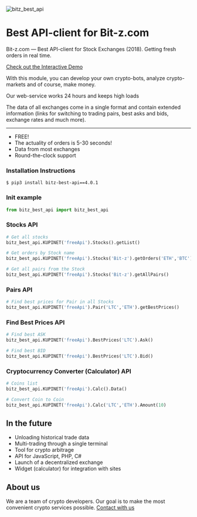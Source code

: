 ![bitz_best_api](https://raw.github.com/bitcoinment/bitz_best_api/master/bitz_best_api.gif)

# Best API-client for Bit-z.com

Bit-z.com — Best API-client for Stock Exchanges (2018).
Getting fresh orders in real time.

[Check out the Interactive Demo](http://kupi.net/p/docs-api)

With this module, you can develop your own crypto-bots, analyze crypto-markets and of course, make money.

Our web-service works 24 hours and keeps high loads

The data of all exchanges come in a single format and contain extended information (links for switching to trading pairs, best asks and bids, exchange rates and much more).

---

- FREE!
- The actuality of orders is 5-30 seconds!
- Data from most exchanges
- Round-the-clock support


### Installation Instructions
    $ pip3 install bitz-best-api==4.0.1

### Init example
```python
from bitz_best_api import bitz_best_api
```

### Stocks API
```python
# Get all stocks
bitz_best_api.KUPINET('freeApi').Stocks().getList()

# Get orders by Stock name
bitz_best_api.KUPINET('freeApi').Stocks('Bit-z').getOrders('ETH','BTC')

# Get all pairs from the Stock
bitz_best_api.KUPINET('freeApi').Stocks('Bit-z').getAllPairs()
```
### Pairs API
```python
# Find best prices for Pair in all Stocks
bitz_best_api.KUPINET('freeApi').Pair('LTC','ETH').getBestPrices()
```
### Find Best Prices API
```python
# Find best ASK
bitz_best_api.KUPINET('freeApi').BestPrices('LTC').Ask()

# Find best BID
bitz_best_api.KUPINET('freeApi').BestPrices('LTC').Bid()
```
### Cryptocurrency Converter (Calculator) API
```python
# Coins list
bitz_best_api.KUPINET('freeApi').Calc().Data()

# Convert Coin to Coin
bitz_best_api.KUPINET('freeApi').Calc('LTC','ETH').Amount(10)
```

## In the future
- Unloading historical trade data
- Multi-trading through a single terminal
- Tool for crypto arbitrage
- API for JavaScript, PHP, C#
- Launch of a decentralized exchange
- Widget (calculator) for integration with sites


## About us
 We are a team of crypto developers. Our goal is to make the most convenient crypto services possible.
[Contact with us](http://kupi.net/p/support)